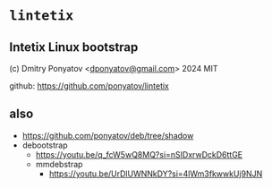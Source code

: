 # `lintetix`
## Intetix Linux bootstrap

(c) Dmitry Ponyatov <<dponyatov@gmail.com>> 2024 MIT

github: https://github.com/ponyatov/lintetix

## also

- https://github.com/ponyatov/deb/tree/shadow
- debootstrap
  - https://youtu.be/q_fcW5wQ8MQ?si=nSIDxrwDckD6ttGE
  - mmdebstrap
    - https://youtu.be/UrDlUWNNkDY?si=4lWm3fkwwkUj9NJN
